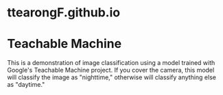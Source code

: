 # ttearongF.github.io<html><head>
  <meta charset="UTF-8">
  <title>Webcam Image Classification using a pre-trained customized model and p5.js</title>
  <script src="p5.min.js"></script>
  <script src="p5.dom.min.js"></script>
  <script src="ml5.min.js" type="text/javascript"></script>
</head>

<body>
  <h1>Teachable Machine</h1>
  <p>This is a demonstration of image classification using a model trained with Google's Teachable
    Machine project. If you cover the camera, this model will classify the image as "nighttime," otherwise will classify
    anything else as "daytime." </p>
  <script src="sketch.js"></script>


</body></html>
